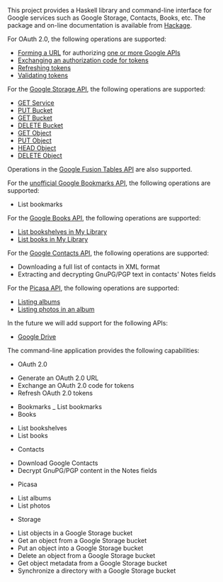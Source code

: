 
This project provides a Haskell library and command-line interface for Google services such as Google Storage, Contacts, Books, etc. The package and on-line documentation is available from [Hackage](http://hackage.haskell.org/package/handa-gdata).

For OAuth 2.0, the following operations are supported:

 * [Forming a URL](https://developers.google.com/accounts/docs/OAuth2InstalledApp#formingtheurl) for authorizing [one or more Google APIs](https://developers.google.com/oauthplayground/)
 * [Exchanging an authorization code for tokens](https://developers.google.com/accounts/docs/OAuth2InstalledApp#handlingtheresponse)
 * [Refreshing tokens](https://developers.google.com/accounts/docs/OAuth2InstalledApp#refresh)
 * [Validating tokens](https://developers.google.com/accounts/docs/OAuth2Login#validatingtoken)

For the [Google Storage API](https://developers.google.com/storage/docs/reference-methods), the following operations are supported:

 * [GET Service](https://developers.google.com/storage/docs/reference-methods#getservice)
 * [PUT Bucket](https://developers.google.com/storage/docs/reference-methods#putbucket)
 * [GET Bucket](https://developers.google.com/storage/docs/reference-methods#getbucket)
 * [DELETE Bucket](https://developers.google.com/storage/docs/reference-methods#deletebucket)
 * [GET Object](https://developers.google.com/storage/docs/reference-methods#getobject)
 * [PUT Object](https://developers.google.com/storage/docs/reference-methods#putobject)
 * [HEAD Object](https://developers.google.com/storage/docs/reference-methods#headobject)
 * [DELETE Object](https://developers.google.com/storage/docs/reference-methods#deleteobject)

Operations in the [Google Fusion Tables API](https://developers.google.com/fusiontables/) are also supported.

For the [unofficial Google Bookmarks API](http://www.mmartins.com/mmartins/googlebookmarksapi), the following operations are supported:

 * List bookmarks
 
For the [Google Books API](https://developers.google.com/books/docs/v1/using), the following operations are supported:

 * [List bookshelves in My Library](https://developers.google.com/books/docs/v1/using#RetrievingMyBookshelves)
 * [List books in My Library](https://developers.google.com/books/docs/v1/using#RetrievingMyBookshelfVolumes)
 
For the [Google Contacts API](https://developers.google.com/google-apps/contacts/v3/), the following operations are supported:

 * Downloading a full list of contacts in XML format
 * Extracting and decrypting GnuPG/PGP text in contacts' Notes fields

For the [Picasa API](https://developers.google.com/picasa-web/docs/2.0/developers_guide_protocol), the following operations are supported:

 * [Listing albums](https://developers.google.com/picasa-web/docs/2.0/developers_guide_protocol#ListAlbums)
 * [Listing photos in an album](https://developers.google.com/picasa-web/docs/2.0/developers_guide_protocol#ListAlbumPhotos)

In the future we will add support for the following APIs:

 * [Google Drive](https://developers.google.com/drive/v2/reference/)
 
The command-line application provides the following capabilities:

 * OAuth 2.0
  - Generate an OAuth 2.0 URL
  - Exchange an OAuth 2.0 code for tokens
  - Refresh OAuth 2.0 tokens
 * Bookmarks
  _ List bookmarks
 * Books
  - List bookshelves
  - List books
 * Contacts
  - Download Google Contacts
  - Decrypt GnuPG/PGP content in the Notes fields
 * Picasa
  - List albums
  - List photos
 * Storage
  - List objects in a Google Storage bucket
  - Get an object from a Google Storage bucket
  - Put an object into a Google Storage bucket
  - Delete an object from a Google Storage bucket
  - Get object metadata from a Google Storage bucket
  - Synchronize a directory with a Google Storage bucket
  
